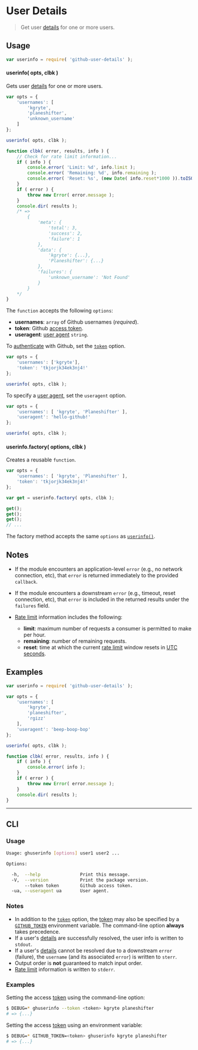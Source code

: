 <!--

@license Apache-2.0

Copyright (c) 2021 The Stdlib Authors.

Licensed under the Apache License, Version 2.0 (the "License");
you may not use this file except in compliance with the License.
You may obtain a copy of the License at

   http://www.apache.org/licenses/LICENSE-2.0

Unless required by applicable law or agreed to in writing, software
distributed under the License is distributed on an "AS IS" BASIS,
WITHOUT WARRANTIES OR CONDITIONS OF ANY KIND, either express or implied.
See the License for the specific language governing permissions and
limitations under the License.

-->

# User Details

> Get user [details][github-user-details] for one or more users.

<!-- Section to include introductory text. Make sure to keep an empty line after the intro `section` element and another before the `/section` close. -->

<section class="intro">

</section>

<!-- /.intro -->

<!-- Package usage documentation. -->

<section class="usage">

## Usage

``` javascript
var userinfo = require( 'github-user-details' );
```

<a name="userinfo"></a>

#### userinfo( opts, clbk )

Gets user [details][github-user-details] for one or more users.

``` javascript
var opts = {
    'usernames': [
        'kgryte',
        'planeshifter',
        'unknown_username'
    ]
};

userinfo( opts, clbk );

function clbk( error, results, info ) {
    // Check for rate limit information...
    if ( info ) {
        console.error( 'Limit: %d', info.limit );
        console.error( 'Remaining: %d', info.remaining );
        console.error( 'Reset: %s', (new Date( info.reset*1000 )).toISOString() );
    }
    if ( error ) {
        throw new Error( error.message );
    }
    console.dir( results );
    /* =>
        {
            'meta': {
                'total': 3,
                'success': 2,
                'failure': 1
            },
            'data': {
                'kgryte': {...},
                'Planeshifter': {...}
            },
            'failures': {
                'unknown_username': 'Not Found'
            }
        }
    */
}
```

The `function` accepts the following `options`:

-   **usernames**: `array` of Github usernames (_required_).
-   **token**: Github [access token][github-token].
-   **useragent**: [user agent][github-user-agent] `string`.

To [authenticate][github-oauth2] with Github, set the [`token`][github-token] option.

``` javascript
var opts = {
    'usernames': ['kgryte'],
    'token': 'tkjorjk34ek3nj4!'
};

userinfo( opts, clbk );
```

To specify a [user agent][github-user-agent], set the `useragent` option.

``` javascript
var opts = {
    'usernames': [ 'kgryte', 'Planeshifter' ],
    'useragent': 'hello-github!'
};

userinfo( opts, clbk );
```


#### userinfo.factory( options, clbk )

Creates a reusable `function`.

``` javascript
var opts = {
    'usernames': [ 'kgryte', 'Planeshifter' ],
    'token': 'tkjorjk34ek3nj4!'
};

var get = userinfo.factory( opts, clbk );

get();
get();
get();
// ...
```

The factory method accepts the same `options` as [`userinfo()`](#userinfo).

## Notes

-   If the module encounters an application-level `error` (e.g., no network connection, etc), that `error` is returned immediately to the provided `callback`.

-   If the module encounters a downstream `error` (e.g., timeout, reset connection, etc), that `error` is included in the returned results under the `failures` field.

-   [Rate limit][github-rate-limit] information includes the following:
    -   **limit**: maximum number of requests a consumer is permitted to make per hour.
    -   **remaining**: number of remaining requests.
    -   **reset**: time at which the current [rate limit][github-rate-limit] window resets in [UTC seconds][unix-time].


</section>

<!-- /.notes -->

<!-- Package usage examples. -->

<section class="examples">

## Examples

<!-- eslint no-undef: "error" -->

``` javascript
var userinfo = require( 'github-user-details' );

var opts = {
    'usernames': [
        'kgryte',
        'planeshifter',
        'rgizz'
    ],
    'useragent': 'beep-boop-bop'
};

userinfo( opts, clbk );

function clbk( error, results, info ) {
    if ( info ) {
        console.error( info );
    }
    if ( error ) {
        throw new Error( error.message );
    }
    console.dir( results );
}
```

</section>

<!-- /.examples -->

<!-- Section for describing a command-line interface. -->

* * *

<section class="cli">

## CLI

<!-- CLI usage documentation. -->

<section class="usage">

### Usage

```bash
Usage: ghuserinfo [options] user1 user2 ...

Options:

  -h,  --help               Print this message.
  -V,  --version            Print the package version.
       --token token        Github access token.
  -ua, --useragent ua       User agent.
```

</section>

<!-- /.usage -->

<!-- CLI usage notes. Make sure to keep an empty line after the `section` element and another before the `/section` close. -->

<section class="notes">

### Notes

-   In addition to the [`token`][github-token] option, the [token][github-token] may also be specified by a [`GITHUB_TOKEN`][github-token] environment variable. The command-line option **always** takes precedence.
-   If a user's [details][github-user-details] are successfully resolved, the user info is written to `stdout`.
-   If a user's [details][github-user-details] cannot be resolved due to a downstream `error` (failure), the `username` (and its associated `error`) is written to `sterr`.
-   Output order is **not** guaranteed to match input order.
-   [Rate limit][github-rate-limit] information is written to `stderr`.

</section>

<!-- /.notes -->

<!-- CLI usage examples. -->

<section class="examples">

### Examples

Setting the access [token][github-token] using the command-line option:

```bash
$ DEBUG=* ghuserinfo --token <token> kgryte planeshifter
# => {...}
```

Setting the access [token][github-token] using an environment variable:

```bash
$ DEBUG=* GITHUB_TOKEN=<token> ghuserinfo kgryte planeshifter
# => {...}
```

</section>

<!-- /.examples -->

</section>

<!-- /.cli -->

<!-- Section to include cited references. If references are included, add a horizontal rule *before* the section. Make sure to keep an empty line after the `section` element and another before the `/section` close. -->

<section class="references">

</section>

<!-- /.references -->

<!-- Section for all links. Make sure to keep an empty line after the `section` element and another before the `/section` close. -->

<section class="links">

[unix-time]: http://en.wikipedia.org/wiki/Unix_time

[github-user-details]: https://developer.github.com/v3/users/
[github-token]: https://github.com/settings/tokens/new
[github-oauth2]: https://developer.github.com/v3/#oauth2-token-sent-in-a-header
[github-user-agent]: https://developer.github.com/v3/#user-agent-required
[github-rate-limit]: https://developer.github.com/v3/rate_limit/

</section>

<!-- /.links -->
